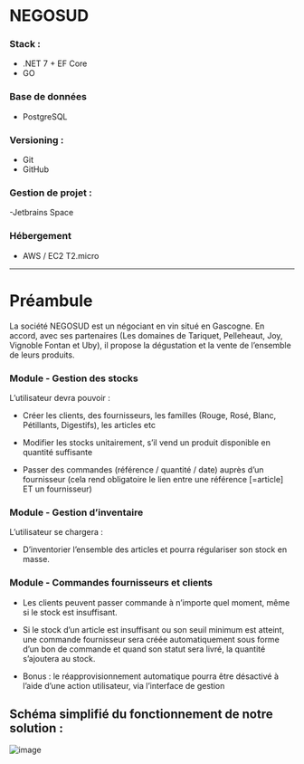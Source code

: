 # NEGOSUD

### Stack : 
- .NET 7 + EF Core
- GO

### Base de données

- PostgreSQL

### Versioning : 

- Git
- GitHub

### Gestion de projet : 

-Jetbrains Space

### Hébergement

- AWS / EC2 T2.micro

--- 

# Préambule

La société NEGOSUD est un négociant en vin situé en Gascogne.
En accord, avec ses partenaires (Les domaines de Tariquet, Pelleheaut, Joy, Vignoble Fontan et
Uby), il propose la dégustation et la vente de l’ensemble de leurs produits.

### Module - Gestion des stocks

L’utilisateur devra pouvoir :

- Créer les clients, des fournisseurs, les familles (Rouge, Rosé, Blanc,
Pétillants, Digestifs), les articles etc

- Modifier les stocks unitairement, s’il vend un produit disponible en
quantité suffisante

- Passer des commandes (référence / quantité / date) auprès d’un
fournisseur (cela rend obligatoire le lien entre une référence [=article] ET
un fournisseur)

### Module - Gestion d’inventaire

L’utilisateur se chargera :

- D’inventorier l’ensemble des articles et pourra régulariser son stock en
masse.

### Module - Commandes fournisseurs et clients

- Les clients peuvent passer commande à n’importe quel moment, même si le stock
est insuffisant.

- Si le stock d’un article est insuffisant ou son seuil minimum est atteint, une
commande fournisseur sera créée automatiquement sous forme d’un bon de
commande et quand son statut sera livré, la quantité s’ajoutera au stock.

- Bonus : le réapprovisionnement automatique pourra être désactivé à
l’aide d’une action utilisateur, via l’interface de gestion

## Schéma simplifié du fonctionnement de notre solution :

![image](https://user-images.githubusercontent.com/90383697/221852031-793428be-fad0-468d-8fcf-2a83ea8da58b.png)

